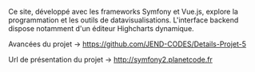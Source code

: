 Ce site, développé avec les frameworks Symfony et Vue.js, explore la programmation et les outils de datavisualisations. L'interface backend dispose notamment d'un éditeur Highcharts dynamique.

Avancées du projet -> https://github.com/JEND-CODES/Details-Projet-5

Url de présentation du projet -> http://symfony2.planetcode.fr
